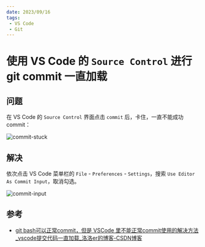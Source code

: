 ```yaml
---
date: 2023/09/16
tags: 
 - VS Code
 - Git
---
```


# 使用 VS Code 的 `Source Control` 进行 git commit 一直加载

## 问题

在 VS Code 的 `Source Control` 界面点击 `commit` 后，卡住，一直不能成功 commit：

![commit-stuck](https://cdn.jsdelivr.net/gh/tangjan/imgBed/notes/2023/09/16/vscode-commit-stuck/1-commit-stuck.png)

## 解决

依次点击 VS Code 菜单栏的 `File` - `Preferences` - `Settings`，搜索 `Use Editor As Commit Input`，取消勾选。

![commit-input](https://cdn.jsdelivr.net/gh/tangjan/imgBed/notes/2023/09/16/vscode-commit-stuck/2-commit-input.png)

## 参考

- [git bash可以正常commit，但是 VSCode 里不能正常commit使用的解决方法_vscode提交代码一直加载_洛洛er的博客-CSDN博客](https://blog.csdn.net/Er_Studying_Bai/article/details/128088429)
